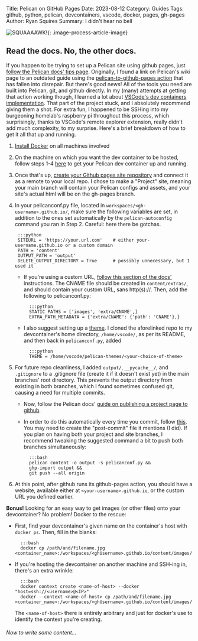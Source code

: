 Title: Pelican on GitHub Pages
Date: 2023-08-12
Category: Guides
Tags: github, python, pelican, devcontainers, vscode, docker, pages, gh-pages
Author: Ryan Squires
Summary: I didn't hear no bell

<!-- language: lang-bash -->
![SQUAAAAWK!]({static}/images/goofypelican.jpeg){: .image-process-article-image}

## Read the docs.  No, the other docs.

If you happen to be trying to set up a Pelican site using github pages, just [follow the Pelican docs' tips page](https://docs.getpelican.com/en/latest/tips.html). Originally, I found a link on Pelican's wiki page to an outdated guide using the [pelican-to-github-pages action](https://github.com/marketplace/actions/pelican-to-github-pages) that has fallen into disrepair.  But there's good news!  All of the tools you need are built into Pelican, git, and github directly. In my (many) attempts at getting that action working though, I learned a lot about [VSCode's dev containers implementation](https://code.visualstudio.com/docs/devcontainers/containers). That part of the project stuck, and I absolutely recommend giving them a shot. For extra fun, I happened to be SSHing into my burgeoning homelab's raspberry pi throughout this process, which surprisingly, thanks to VSCode's remote explorer extension, really didn't add much complexity, to my surprise. Here's a brief breakdown of how to get it all that up and running.

1. [Install Docker](https://docs.docker.com/desktop/) on all machines involved
2. On the machine on which you want the dev container to be hosted, follow steps 1-4 [here](https://cloudbytes.dev/snippets/automate-deployment-of-pelican-website-to-github-pages) to get your Pelican dev container up and running.
3. Once that's up, [create your Github pages site repository](https://docs.github.com/en/pages/getting-started-with-github-pages/about-github-pages) and connect it as a remote to your local repo. I chose to make a "Project" site, meaning your main branch will contain your Pelican configs and assets, and your site's actual html will be on the gh-pages branch.
4. In your pelicanconf.py file, located in `workspaces/<gh-username>.github.io/`, make sure the following variables are set, in addition to the ones set automatically by the `pelican-autoconfig` command you ran in Step 2. Careful: here there be gotchas.

        :::python
        SITEURL = 'https://your.url.com'    # either your-username.github.io or a custom domain
        PATH = 'content'
        OUTPUT_PATH = 'output'
        DELETE_OUTPUT_DIRECTORY = True      # possibly unnecessary, but I used it

    - If you're using a custom URL, [follow this section of the docs'](https://docs.getpelican.com/en/latest/tips.html#copy-static-files-to-the-root-of-your-site) instructions. The CNAME file should be created in `content/extras/`, and should contain your custom URL, sans http(s)://. Then, add the following to pelicanconf.py:
            
            :::python
            STATIC_PATHS = ['images', 'extra/CNAME',]
            EXTRA_PATH_METADATA = {'extra/CNAME': {'path': 'CNAME'},}

    - I also suggest setting up a [theme](https://github.com/getpelican/pelican-themes). I cloned the aforelinked repo to my devcontainer's home directory, `/home/vscode/`, as per its README, and then back in `pelicanconf.py`, added
            
            :::python
            THEME = /home/vscode/pelican-themes/<your-choice-of-theme>

5. For future repo cleanliness, I added `output/`, `__pycache__/`, and `.gitignore` to a .gitignore file (create it if it doesn't exist yet) in the main branches' root directory.  This prevents the output directory from existing in both branches, which I found sometimes confused git, causing a need for multiple commits.
    - Now, follow the Pelican docs' [guide on publishing a project page to github](https://docs.getpelican.com/en/latest/tips.html#publishing-to-github).
    - In order to do this automatically every time you commit, follow [this](https://docs.getpelican.com/en/latest/tips.html#update-your-site-on-each-commit). You may need to create the "post-commit" file it mentions (I did). If you plan on having both your project and site branches, I recommend tweaking the suggested command a bit to push both branches simultaneously: 

            :::bash 
            pelican content -o output -s pelicanconf.py && 
            ghp-import output && 
            git push --all origin

6. At this point, after github runs its github-pages action, you should have a website, available either at `<your-username>.github.io`, or the custom URL you defined earlier.

**Bonus!**  Looking for an easy way to get images (or other files) onto your devcontainer? No problem! Docker to the rescue:

- First, find your devcontainer's given name on the container's host with `docker ps`. Then, fill in the blanks:

        :::bash
        docker cp /path/and/filename.jpg <container_name>:/workspaces/<ghUsername>.github.io/content/images/

- If you're hosting the devcontainer on another machine and SSH-ing in, there's an extra wrinkle:

        :::bash
        docker context create <name-of-host> --docker "host=ssh://<username>@<IP>"
        docker --context <name-of-host> cp /path/and/filename.jpg <container_name>:/workspaces/<ghUsername>.github.io/content/images/

    The `<name-of-host>` there is entirely arbitrary and just for docker's use to identify the context you're creating.

###### Now to write some content...